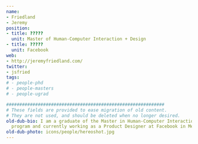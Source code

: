 ```yaml
---
name:
- Friedland
- Jeremy
position:
- title: ?????
  unit: Master of Human-Computer Interaction + Design
- title: ?????
  unit: Facebook
web:
- http://jeremyfriedland.com/
twitter:
- jsfried
tags:
# - people-phd
# - people-masters
# - people-ugrad

############################################################
# These fields are provided to ease migration of old content.
# They are not used, and should be deleted when no longer desired.
old-dub-bio: I am a graduate of the Master in Human-Computer Interaction + Design
  program and currently working as a Product Designer at Facebook in Menlo Park, CA.
old-dub-photo: icons/people/hereoshot.jpg
---
```

